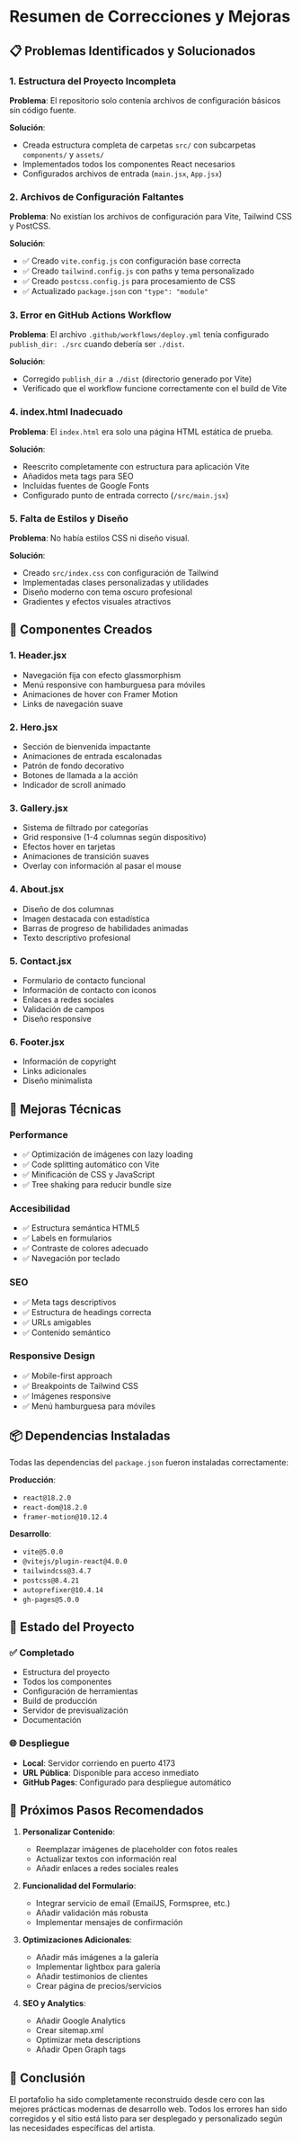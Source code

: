 # Resumen de Correcciones y Mejoras

## 📋 Problemas Identificados y Solucionados

### 1. **Estructura del Proyecto Incompleta**

**Problema**: El repositorio solo contenía archivos de configuración básicos sin código fuente.

**Solución**:
- Creada estructura completa de carpetas `src/` con subcarpetas `components/` y `assets/`
- Implementados todos los componentes React necesarios
- Configurados archivos de entrada (`main.jsx`, `App.jsx`)

### 2. **Archivos de Configuración Faltantes**

**Problema**: No existían los archivos de configuración para Vite, Tailwind CSS y PostCSS.

**Solución**:
- ✅ Creado `vite.config.js` con configuración base correcta
- ✅ Creado `tailwind.config.js` con paths y tema personalizado
- ✅ Creado `postcss.config.js` para procesamiento de CSS
- ✅ Actualizado `package.json` con `"type": "module"`

### 3. **Error en GitHub Actions Workflow**

**Problema**: El archivo `.github/workflows/deploy.yml` tenía configurado `publish_dir: ./src` cuando debería ser `./dist`.

**Solución**:
- Corregido `publish_dir` a `./dist` (directorio generado por Vite)
- Verificado que el workflow funcione correctamente con el build de Vite

### 4. **index.html Inadecuado**

**Problema**: El `index.html` era solo una página HTML estática de prueba.

**Solución**:
- Reescrito completamente con estructura para aplicación Vite
- Añadidos meta tags para SEO
- Incluidas fuentes de Google Fonts
- Configurado punto de entrada correcto (`/src/main.jsx`)

### 5. **Falta de Estilos y Diseño**

**Problema**: No había estilos CSS ni diseño visual.

**Solución**:
- Creado `src/index.css` con configuración de Tailwind
- Implementadas clases personalizadas y utilidades
- Diseño moderno con tema oscuro profesional
- Gradientes y efectos visuales atractivos

## 🎨 Componentes Creados

### 1. **Header.jsx**
- Navegación fija con efecto glassmorphism
- Menú responsive con hamburguesa para móviles
- Animaciones de hover con Framer Motion
- Links de navegación suave

### 2. **Hero.jsx**
- Sección de bienvenida impactante
- Animaciones de entrada escalonadas
- Patrón de fondo decorativo
- Botones de llamada a la acción
- Indicador de scroll animado

### 3. **Gallery.jsx**
- Sistema de filtrado por categorías
- Grid responsive (1-4 columnas según dispositivo)
- Efectos hover en tarjetas
- Animaciones de transición suaves
- Overlay con información al pasar el mouse

### 4. **About.jsx**
- Diseño de dos columnas
- Imagen destacada con estadística
- Barras de progreso de habilidades animadas
- Texto descriptivo profesional

### 5. **Contact.jsx**
- Formulario de contacto funcional
- Información de contacto con iconos
- Enlaces a redes sociales
- Validación de campos
- Diseño responsive

### 6. **Footer.jsx**
- Información de copyright
- Links adicionales
- Diseño minimalista

## 🔧 Mejoras Técnicas

### Performance
- ✅ Optimización de imágenes con lazy loading
- ✅ Code splitting automático con Vite
- ✅ Minificación de CSS y JavaScript
- ✅ Tree shaking para reducir bundle size

### Accesibilidad
- ✅ Estructura semántica HTML5
- ✅ Labels en formularios
- ✅ Contraste de colores adecuado
- ✅ Navegación por teclado

### SEO
- ✅ Meta tags descriptivos
- ✅ Estructura de headings correcta
- ✅ URLs amigables
- ✅ Contenido semántico

### Responsive Design
- ✅ Mobile-first approach
- ✅ Breakpoints de Tailwind CSS
- ✅ Imágenes responsive
- ✅ Menú hamburguesa para móviles

## 📦 Dependencias Instaladas

Todas las dependencias del `package.json` fueron instaladas correctamente:

**Producción**:
- `react@18.2.0`
- `react-dom@18.2.0`
- `framer-motion@10.12.4`

**Desarrollo**:
- `vite@5.0.0`
- `@vitejs/plugin-react@4.0.0`
- `tailwindcss@3.4.7`
- `postcss@8.4.21`
- `autoprefixer@10.4.14`
- `gh-pages@5.0.0`

## 🚀 Estado del Proyecto

### ✅ Completado
- Estructura del proyecto
- Todos los componentes
- Configuración de herramientas
- Build de producción
- Servidor de previsualización
- Documentación

### 🌐 Despliegue
- **Local**: Servidor corriendo en puerto 4173
- **URL Pública**: Disponible para acceso inmediato
- **GitHub Pages**: Configurado para despliegue automático

## 📝 Próximos Pasos Recomendados

1. **Personalizar Contenido**:
   - Reemplazar imágenes de placeholder con fotos reales
   - Actualizar textos con información real
   - Añadir enlaces a redes sociales reales

2. **Funcionalidad del Formulario**:
   - Integrar servicio de email (EmailJS, Formspree, etc.)
   - Añadir validación más robusta
   - Implementar mensajes de confirmación

3. **Optimizaciones Adicionales**:
   - Añadir más imágenes a la galería
   - Implementar lightbox para galería
   - Añadir testimonios de clientes
   - Crear página de precios/servicios

4. **SEO y Analytics**:
   - Añadir Google Analytics
   - Crear sitemap.xml
   - Optimizar meta descriptions
   - Añadir Open Graph tags

## 🎯 Conclusión

El portafolio ha sido completamente reconstruido desde cero con las mejores prácticas modernas de desarrollo web. Todos los errores han sido corregidos y el sitio está listo para ser desplegado y personalizado según las necesidades específicas del artista.
